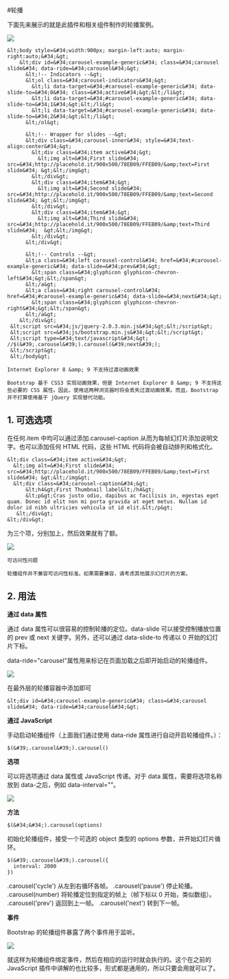 #轮播

下面先来展示的就是此插件和相关组件制作的轮播案例。

![](https://dn-anything-about-doc.qbox.me/bootstrap/163.gif)

```
&lt;body style=&#34;width:900px; margin-left:auto; margin-right:auto;&#34;&gt;
    &lt;div id=&#34;carousel-example-generic&#34; class=&#34;carousel slide&#34; data-ride=&#34;carousel&#34;&gt;
      &lt;!-- Indicators --&gt;
      &lt;ol class=&#34;carousel-indicators&#34;&gt;
        &lt;li data-target=&#34;#carousel-example-generic&#34; data-slide-to=&#34;0&#34; class=&#34;active&#34;&gt;&lt;/li&gt;
        &lt;li data-target=&#34;#carousel-example-generic&#34; data-slide-to=&#34;1&#34;&gt;&lt;/li&gt;
        &lt;li data-target=&#34;#carousel-example-generic&#34; data-slide-to=&#34;2&#34;&gt;&lt;/li&gt;
      &lt;/ol&gt;
    
      &lt;!-- Wrapper for slides --&gt;
      &lt;div class=&#34;carousel-inner&#34; style=&#34;text-align:center&#34;&gt;
        &lt;div class=&#34;item active&#34;&gt;
          &lt;img alt=&#34;First slide&#34; src=&#34;http://placehold.it/900x500/78EB09/FFEB09/&amp;text=First slide&#34; &gt;&lt;/img&gt;
        &lt;/div&gt;
        &lt;div class=&#34;item&#34;&gt;
          &lt;img alt=&#34;Second slide&#34; src=&#34;http://placehold.it/900x500/78EB09/FFEB09/&amp;text=Second slide&#34; &gt;&lt;/img&gt;
        &lt;/div&gt;
        &lt;div class=&#34;item&#34;&gt;
          &lt;img alt=&#34;Third slide&#34; src=&#34;http://placehold.it/900x500/78EB09/FFEB09/&amp;text=Third slide&#34;  &gt;&lt;/img&gt;
        &lt;/div&gt;
      &lt;/div&gt;
    
      &lt;!-- Controls --&gt;
      &lt;a class=&#34;left carousel-control&#34; href=&#34;#carousel-example-generic&#34; data-slide=&#34;prev&#34;&gt;
        &lt;span class=&#34;glyphicon glyphicon-chevron-left&#34;&gt;&lt;/span&gt;
      &lt;/a&gt;
      &lt;a class=&#34;right carousel-control&#34; href=&#34;#carousel-example-generic&#34; data-slide=&#34;next&#34;&gt;
        &lt;span class=&#34;glyphicon glyphicon-chevron-right&#34;&gt;&lt;/span&gt;
      &lt;/a&gt;
    &lt;/div&gt;
 &lt;script src=&#34;js/jquery-2.0.3.min.js&#34;&gt;&lt;/script&gt;
 &lt;script src=&#34;js/bootstrap.min.js&#34;&gt;&lt;/script&gt;
 &lt;script type=&#34;text/javascript&#34;&gt;
//$(&#39;.carousel&#39;).carousel(&#39;next&#39;);
 &lt;/script&gt;
 &lt;/body&gt;
```

    Internet Explorer 8 &amp; 9 不支持过渡动画效果

    Bootstrap 基于 CSS3 实现动画效果，但是 Internet Explorer 8 &amp; 9 不支持这些必要的 CSS 属性。因此，使用这两种浏览器时将会丢失过渡动画效果。而且，Bootstrap 并不打算使用基于 jQuery 实现替代功能。

## 1. 可选选项

在任何.item 中均可以通过添加.carousel-caption 从而为每帧幻灯片添加说明文字。也可以添加任何 HTML 代码，这些 HTML 代码将会被自动排列和格式化。

```
&lt;div class=&#34;item active&#34;&gt;
  &lt;img alt=&#34;First slide&#34; src=&#34;http://placehold.it/900x500/78EB09/FFEB09/&amp;text=First slide&#34; &gt;&lt;/img&gt;
  &lt;div class=&#34;carousel-caption&#34;&gt;
      &lt;h4&gt;First Thumbnail label&lt;/h4&gt;
      &lt;p&gt;Cras justo odio, dapibus ac facilisis in, egestas eget quam. Donec id elit non mi porta gravida at eget metus. Nullam id dolor id nibh ultricies vehicula ut id elit.&lt;/p&gt;
   &lt;/div&gt;
&lt;/div&gt;
```

为三个项，分别加上，然后效果就有了额。

![](https://dn-anything-about-doc.qbox.me/bootstrap/164.gif)

    可访问性问题

    轮播组件并不兼容可访问性标准。如果需要兼容，请考虑其他展示幻灯片的方案。

## 2. 用法

**通过 data 属性**

通过 data 属性可以很容易的控制轮播的定位。data-slide 可以接受控制播放位置的 prev 或 next 关键字。另外，还可以通过 data-slide-to 传递以 0 开始的幻灯片下标。

data-ride=&#34;carousel&#34;属性用来标记在页面加载之后即开始启动的轮播组件。

![](https://dn-anything-about-doc.qbox.me/bootstrap/165.png)

在最外层的轮播容器中添加即可
```
&lt;div id=&#34;carousel-example-generic&#34; class=&#34;carousel slide&#34; data-ride=&#34;carousel&#34;&gt;
```

**通过 JavaScript**

手动启动轮播组件（上面我们通过使用 data-ride 属性进行自动开启轮播组件。）：
```
$(&#39;.carousel&#39;).carousel()
```

**选项**

可以将选项通过 data 属性或 JavaScript 传递。对于 data 属性，需要将选项名称放到 data-之后，例如 data-interval=&#34;&#34;。

![](https://dn-anything-about-doc.qbox.me/bootstrap/166.png)

**方法**
```
$(&#34;&#34;).carousel(options)
```

初始化轮播组件，接受一个可选的 object 类型的 options 参数，并开始幻灯片循环。
```
$(&#39;.carousel&#39;).carousel({
  interval: 2000
})
```

.carousel(&#39;cycle&#39;)   从左到右循环各帧。
.carousel(&#39;pause&#39;)  停止轮播。
.carousel(number) 将轮播定位到指定的帧上（帧下标以 0 开始，类似数组）。
.carousel(&#39;prev&#39;)  返回到上一帧。
.carousel(&#39;next&#39;) 转到下一帧。

**事件**

Bootstrap 的轮播组件暴露了两个事件用于监听。

![](https://dn-anything-about-doc.qbox.me/bootstrap/167.png)

就这样为轮播组件绑定事件，然后在相应的运行时就会执行的。这个在之前的 JavaScript 插件中讲解的也比较多，形式都是通用的，所以只要会用就可以了。
